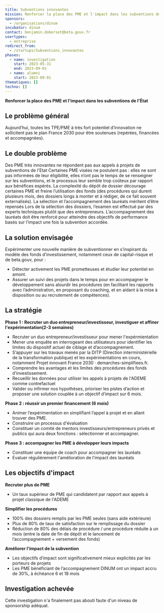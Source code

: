 ```yaml
---
title: Subventions innovantes
mission: Renforcer la place des PME et l'impact dans les subventions de l'État
sponsors:
  - /organisations/dinum
incubator: dinum
contact: benjamin.doberset@beta.gouv.fr
usertypes:
  - entreprise
redirect_from:
  - /startups/Subventions_innovantes
phases:
  - name: investigation
    start: 2023-05-31
    end: 2023-09-01
  - name: alumni
    start: 2023-09-01
thematiques: []
techno: []
---
```

**Renforcer la place des PME et l'impact dans les subventions de l'État**

## Le problème général

Aujourd’hui, toutes les TPE/PME à très fort potentiel d’innovation ne sollicitent pas le plan France 2030 pour être soutenues (repérées, financées et accompagnées).

## Le double problème

Des PME très innovantes ne répondent pas aux appels à projets de subventions de l'Etat
Certaines PME visées ne postulent pas : elles ne sont pas informées de leur éligibilité, elles n’ont pas le temps de se renseigner sur les subventions, et le processus leur semble trop coûteux par rapport aux bénéfices espérés.
La complexité du dépôt de dossier décourage certaines PME et freine l’utilisation des fonds (des procédures qui durent plusieurs mois, des dossiers longs à monter et à rédiger, de ce fait souvent externalisés).
La sélection et l’accompagnement des lauréats méritent d’être repensés
Lors de la sélection des dossiers, l’examen est effectué par des experts techniques plutôt que des entrepreneurs.
L’accompagnement des lauréats doit être renforcé pour atteindre des objectifs de performance basés sur l’impact une fois la subvention accordée.

## La solution envisagée

Expérimenter une nouvelle manière de subventionner en s’inspirant du modèle des fonds d’investissement, notamment ceux de capital-risque et de beta.gouv, pour :

-   Détecter activement les PME prometteuses et étudier leur potentiel en amont.
-   Assurer un suivi des projets dans le temps pour en accompagner le développement sans alourdir les procédures (en facilitant les rapports avec l’administration, en proposant du coaching, et en aidant à la mise à disposition ou au recrutement de compétences).

## La stratégie

**Phase 1 : Recruter un duo entrepreneur/investisseur, investiguer et affiner l'expérimentation(2-3 semaines)**

-   Recruter un duo entrepreneur/investisseur pour mener l'expérmientation
-   Mener une enquête en interrogeant des utilisateurs pour identifier les limites du dispositif actuel de ciblage et d’accompagnement.
-   S’appuyer sur les travaux menés par la DITP (Direction interministérielle de la transformation publique) et les expérimentations en cours, notamment Projet innovant France 2030 · demarches-simplifiees.fr.
-   Comprendre les avantages et les limites des procédures des fonds d’investissement.
-   Recueillir les données pour utiliser les appels à projets de l'ADEME comme contrefactuel
-   Valider ou infirmer nos hypothèses, prioriser les pistes d’action et proposer une solution couplée à un objectif d’impact sur 6 mois.

**Phase 2 : réussir un premier financement (6 mois)**

-   Animer l’expérimentation en simplifiant l’appel à projet et en allant trouver des PME.
-   Construire un processus d'évaluation
-   Constituer un comité de mentors investisseurs/entrepreneurs privés et publics qui aura deux fonctions : sélectionner et accompagner.

**Phase 3 : accompagner les PME à développer leurs impacts**

-   Constituer une équipe de coach pour accompagner les lauréats
-   Evaluer régulièrement l'amélioration de l'impact des lauréats

## Les objectifs d'impact

**Recruter plus de PME**

-   Un taux supérieur de PME qui candidatent par rapport aux appels à projet classique de l'ADEME

**Simplifier les procédures**

-   100% des dossiers remplis par les PME seules (sans aide extérieure)
-   Plus de 80% de taux de satisfaction sur le remplissage du dossier
-   Réduction de 80% des délais de procédure / une procédure réduite à un mois (entre la date de fin de dépôt et le lancement de l’accompagnement + versement des fonds)

**Améliorer l'impact de la subvention**

-   Les objectifs d’impact sont significativement mieux explicités par les porteurs de projets
-   Les PME bénéficiant de l’accompagnement DINUM ont un impact accru de 30%, à échéance 6 et 18 mois

## Investigation achevée

Cette investigation n'a finalement pas abouti faute d'un niveau de sponsorship adéquat.
